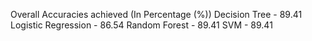 Overall Accuracies achieved (In Percentage (%))
Decision Tree - 89.41 Logistic Regression - 86.54 Random Forest - 89.41 SVM - 89.41
